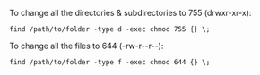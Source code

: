To change all the directories & subdirectories to 755 (drwxr-xr-x):
```
find /path/to/folder -type d -exec chmod 755 {} \;
```

To change all the files to 644 (-rw-r--r--):
```
find /path/to/folder -type f -exec chmod 644 {} \;
```
